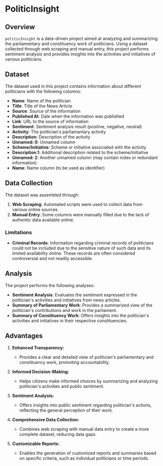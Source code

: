 # PoliticInsight

## Overview

`politicInsight` is a data-driven project aimed at analyzing and summarizing the parliamentary and constituency work of politicians. Using a dataset collected through web scraping and manual entry, this project performs sentiment analysis and provides insights into the activities and initiatives of various politicians.

## Dataset

The dataset used in this project contains information about different politicians with the following columns:

- **Name**: Name of the politician
- **Title**: Title of the News Article
- **Source**: Source of the information
- **Published At**: Date when the information was published
- **Link**: URL to the source of information
- **Sentiment**: Sentiment analysis result (positive, negative, neutral)
- **Activity**: The politician's parliamantary activity
- **Description**: Description of the activity
- **Unnamed: 0**: Unnamed column 
- **Scheme/Initiative**: Scheme or initiative associated with the activity
- **Description.1**: Additional description related to the scheme/initiative
- **Unnamed: 2**: Another unnamed column (may contain index or redundant information)
- **Name**: Name column (to be used as identifier)


## Data Collection

The dataset was assembled through:

1. **Web Scraping**: Automated scripts were used to collect data from various online sources.
2. **Manual Entry**: Some columns were manually filled due to the lack of authentic data available online.

### Limitations

- **Criminal Records**: Information regarding criminal records of politicians could not be included due to the sensitive nature of such data and its limited availability online. These records are often considered controversial and not readily accessible.

## Analysis

The project performs the following analyses:

- **Sentiment Analysis**: Evaluates the sentiment expressed in the politician's activities and initiatives from news articles.
- **Summary of Parliamentary Work**: Provides a summarized view of the politician's contributions and work in the parliament.
- **Summary of Constituency Work**: Offers insights into the politician's activities and initiatives in their respective constituencies.

## Advantages

1. **Enhanced Transparency:**
   - Provides a clear and detailed view of politician's parliamentary and constituency work, promoting accountability.

2. **Informed Decision-Making:**
   - Helps citizens make informed choices by summarizing and analyzing politician's activities and public sentiment.

3. **Sentiment Analysis:**
   - Offers insights into public sentiment regarding politician's actions, reflecting the general perception of their work.

4. **Comprehensive Data Collection:**
   - Combines web scraping with manual data entry to create a more complete dataset, reducing data gaps.

5. **Customizable Reports:**
   - Enables the generation of customized reports and summaries based on specific criteria, such as individual politicians or time periods.

    ```

